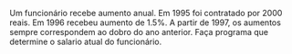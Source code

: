 Um funcionário recebe aumento anual. Em 1995 foi contratado por 2000 reais. 
Em 1996 recebeu aumento de 1.5%. A partir de 1997, os aumentos sempre correspondem ao
dobro do ano anterior. Faça programa que determine o salario atual do funcionário.